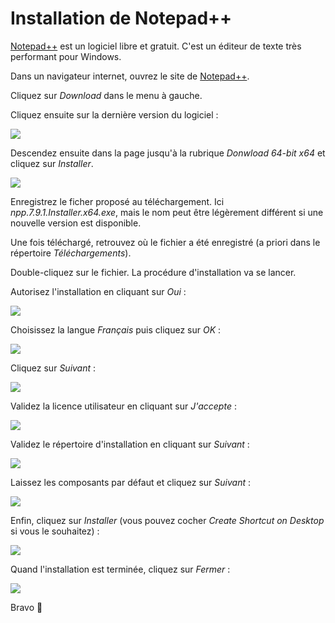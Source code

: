 # Installation de Notepad++

[Notepad++](https://notepad-plus-plus.org/) est un logiciel libre et gratuit. C'est un éditeur de texte très performant pour Windows.

Dans un navigateur internet, ouvrez le site de [Notepad++](https://notepad-plus-plus.org/).

Cliquez sur *Download* dans le menu à gauche.

Cliquez ensuite sur la dernière version du logiciel :

![](img/npp_00.png)

Descendez ensuite dans la page jusqu'à la rubrique *Donwload 64-bit x64* et cliquez sur *Installer*.

![](img/npp_000.png)

Enregistrez le ficher proposé au téléchargement. Ici *npp.7.9.1.Installer.x64.exe*, mais le nom peut être légèrement différent si une nouvelle version est disponible.

Une fois téléchargé, retrouvez où le fichier a été enregistré (a priori dans le répertoire *Téléchargements*).

Double-cliquez sur le fichier. La procédure d'installation va se lancer.

Autorisez l'installation en cliquant sur *Oui* :

![](img/npp_01.png)

Choisissez la langue *Français* puis cliquez sur *OK* :

![](img/npp_02.png)

Cliquez sur *Suivant* :

![](img/npp_03.png)

Validez la licence utilisateur en cliquant sur *J'accepte* :

![](img/npp_04.png)

Validez le répertoire d'installation en cliquant sur *Suivant* :

![](img/npp_05.png)

Laissez les composants par défaut et cliquez sur *Suivant* :

![](img/npp_06.png)

Enfin, cliquez sur *Installer* (vous pouvez cocher *Create Shortcut on Desktop* si vous le souhaitez) :

![](img/npp_07.png)

Quand l'installation est terminée, cliquez sur *Fermer* :

![](img/npp_08.png)

Bravo 🎉
